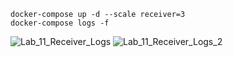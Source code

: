 ```shell
docker-compose up -d --scale receiver=3
docker-compose logs -f
```
![Lab_11_Receiver_Logs](https://github.com/achang140/ACIT_3855_Services_Lab11/assets/98194501/aa0302fc-2167-433b-8a09-21827d4ae628)
![Lab_11_Receiver_Logs_2](https://github.com/achang140/ACIT_3855_Services_Lab11/assets/98194501/3be6b63a-cdbc-456e-9df0-4dbf7253c525)

